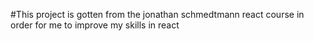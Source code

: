 #This project is gotten from the jonathan schmedtmann react course in order for me to improve my skills in react
